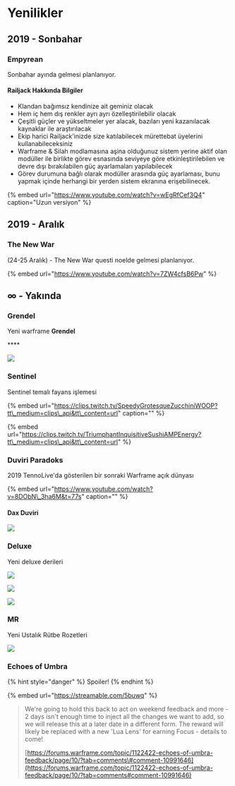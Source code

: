 # Yenilikler

## 2019 - Sonbahar

### Empyrean

Sonbahar ayında gelmesi planlanıyor.

#### Railjack Hakkında Bilgiler

* Klandan bağımsız kendinize ait geminiz olacak
* Hem iç hem dış renkler ayrı ayrı özelleştirilebilir olacak
* Çeşitli güçler ve yükseltmeler yer alacak, bazıları yeni kazanılacak kaynaklar ile araştırılacak
* Ekip harici Railjack'inizde size katılabilecek mürettebat üyelerini kullanabileceksiniz
* Warframe & Silah modlamasına aşina olduğunuz sistem yerine aktif olan modüller ile birlikte görev esnasında seviyeye göre etkinleştirilebilen ve devre dışı bırakılabilen güç ayarlamaları yapılabilecek
* Görev durumuna bağlı olarak modüller arasında güç ayarlaması, bunu yapmak içinde herhangi bir yerden sistem ekranına erişebilinecek.

{% embed url="https://www.youtube.com/watch?v=wEgRfCef3Q4" caption="Uzun versiyon" %}

## 2019 - Aralık

### The New War

\(24-25 Aralık\) - The New War questi noelde gelmesi planlanıyor.

{% embed url="https://www.youtube.com/watch?v=7ZW4cfsB6Pw" %}

## ∞ - Yakında

### **Grendel**

Yeni warframe **Grendel**

\*\*\*\*

![](https://lh3.googleusercontent.com/OeAOSnlWSD-oSHQE0sEmkFf5oeWcYm1ukgIQVqgEVU2q4N7QRX77OugxdOQyClF_0Cd2AFtqfIZv-FdMbfo=w1753-h887-rw-no)

### Sentinel

Sentinel temalı fayans işlemesi

{% embed url="https://clips.twitch.tv/SpeedyGrotesqueZucchiniWOOP?tt\_medium=clips\_api&tt\_content=url" caption="" %}

{% embed url="https://clips.twitch.tv/TriumphantInquisitiveSushiAMPEnergy?tt\_medium=clips\_api&tt\_content=url" %}

### Duviri Paradoks

2019 TennoLive'da gösterilen bir sonraki Warframe açık dünyası

{% embed url="https://www.youtube.com/watch?v=8DObN\_3ha6M&t=77s" caption="" %}

#### Dax Duviri

![](https://lh3.googleusercontent.com/o5gcYy0HeOt1Yg4eeW5LYAY_DueYblggcqVUIbQM94q9p8FfSS9p8kArYycRictLd9GBapncWtaOTjnVHFo=w1723-h969-rw-no)

### Deluxe

Yeni deluxe derileri

![](https://lh3.googleusercontent.com/xnGRFzOtP38jgu7Oz_UrivrVhxBTW6gaUBogJsQL9hcXuHshgJ-Gg1E_uXxuWk1emn0TYamwQqpJkyX-cCE=w1842-h969-rw-no)

![](https://lh3.googleusercontent.com/UgmKIZ4RoFoSkHB6gMkHSOCqnazIKJKygxUl18DQlpvFY0ZxJiFTUhJkbcC1SirBTf4B6z46vdg5wHBaLCc=w1509-h969-rw-no)

![](https://lh3.googleusercontent.com/fvvS8VsniCulFGXM5hjlu9DxEylnfzUF7RoQW5ipWHUv1sRyQGGDWumkXKmufB8rEB8z-ck4arzwRr48c0g=w1723-h969-rw-no)



### MR

Yeni Ustalık Rütbe Rozetleri

![](https://lh3.googleusercontent.com/UmmDJjkmFzBl0AZ0QxehDAN_Pf52rzQVv-PJX1n_6anmxZ1NQx0irqiP4mKjZEnmQQXO5iRRXJRQGUAeMT8=w1920-h428-rw-no)

### Echoes of Umbra

{% hint style="danger" %}
Spoiler!
{% endhint %}

{% embed url="https://streamable.com/5buwq" %}

> We're going to hold this back to act on weekend feedback and more - 2 days isn't enough time to inject all the changes we want to add, so we will release this at a later date in a different form. The reward will likely be replaced with a new 'Lua Lens' for earning Focus - details to come!
>
> [https://forums.warframe.com/topic/1122422-echoes-of-umbra-feedback/page/10/?tab=comments\#comment-10991646](https://forums.warframe.com/topic/1122422-echoes-of-umbra-feedback/page/10/?tab=comments#comment-10991646)


